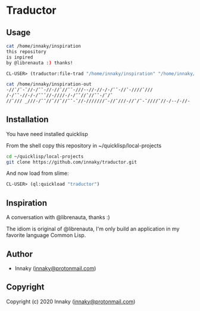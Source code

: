 # Traductor

## Usage

```bash
cat /home/innaky/inspiration
this repository
is inpired
by @librenauta :) thanks!
```

```lisp
CL-USER> (traductor:file-trad "/home/innaky/inspiration" "/home/innaky/inspiration-out")
```

```bash
cat /home/innaky/inspiration-out
-//¯/¯-¯//-/¯¯-//-//¯//¯¯-///--//-//-/-/¯¯-//¯-////¯///
/-/¯¯-//-/-/¯¯¯//-////-/-/¯¯//¯//¯¯-/¯/¯
//¯/// _///-/¯¯//¯//¯//¯¯-¯//-///////¯-//¯///-//¯/¯-¯////¯//-/--/-//-
```

## Installation

You have need installed quicklisp

From the shell copy this repository in ~/quicklisp/local-projects

```bash
cd ~/quicklisp/local-projects
git clone https://github.com/innaky/traductor.git
```

And now load from slime:

```lisp
CL-USER> (ql:quickload "traductor")
```

## Inspiration
A conversation with @librenauta, thanks :)

The idiom is original of @librenauta, I'm only build an application in my favorite language Common Lisp.

## Author

* Innaky (innaky@protonmail.com)

## Copyright

Copyright (c) 2020 Innaky (innaky@protonmail.com)
